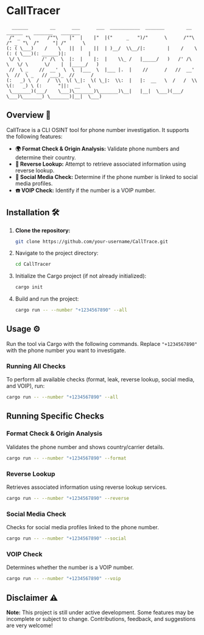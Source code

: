 # CallTracer

```text
  ______        __      ___      ___  ___________  _______        __       ______    _______   _______   
 /" _  "\      /""\    |"  |    |"  |("     _   ")/"      \      /""\     /" _  "\  /"     "| /"      \  
(: ( \___)    /    \   ||  |    ||  | )__/  \\__/|:        |    /    \   (: ( \___)(: ______)|:        | 
 \/ \        /' /\  \  |:  |    |:  |    \\_ /   |_____/   )   /' /\  \   \/ \      \/    |  |_____/   ) 
 //  \ _    //  __'  \  \  |___  \  |___ |.  |    //      /   //  __'  \  //  \ _   // ___)_  //      /  
(:   _) \  /   /  \\  \( \_|:  \( \_|:  \\:  |   |:  __   \  /   /  \\  \(:   _) \ (:      "||:  __   \  
 \_______)(___/    \___)\_______)\_______)\__|   |__|  \___)(___/    \___)\_______) \_______)|__|  \___) 
```

## Overview 🚀

CallTrace is a CLI OSINT tool for phone number investigation. It supports the following features:

- **🌍 Format Check & Origin Analysis:** Validate phone numbers and determine their country.
- **🔎 Reverse Lookup:** Attempt to retrieve associated information using reverse lookup.
- **📱 Social Media Check:** Determine if the phone number is linked to social media profiles.
- **☎️ VOIP Check:** Identify if the number is a VOIP number.


## Installation 🛠️

1. **Clone the repository:**
   ```bash
   git clone https://github.com/your-username/CallTrace.git
2. Navigate to the project directory:
    ```bash 
    cd CallTracer
    ``` 
3. Initialize the Cargo project (if not already initialized):
    ```bash
   cargo init
    ```
4. Build and run the project:
    ```bash
   cargo run -- --number "+1234567890" --all
    ```

## Usage ⚙️

Run the tool via Cargo with the following commands. Replace `"+1234567890"` with the phone number you want to investigate.

### Running All Checks
To perform all available checks (format, leak, reverse lookup, social media, and VOIP), run:

```bash
cargo run -- --number "+1234567890" --all
```
## Running Specific Checks

### Format Check & Origin Analysis
Validates the phone number and shows country/carrier details.

```bash
cargo run -- --number "+1234567890" --format
```

### Reverse Lookup
Retrieves associated information using reverse lookup services.

```bash
cargo run -- --number "+1234567890" --reverse
```

### Social Media Check
Checks for social media profiles linked to the phone number.

```bash
cargo run -- --number "+1234567890" --social
```

### VOIP Check
Determines whether the number is a VOIP number.

```bash
cargo run -- --number "+1234567890" --voip
```

## Disclaimer ⚠️

**Note:** This project is still under active development. Some features may be incomplete or subject to change. Contributions, feedback, and suggestions are very welcome!



